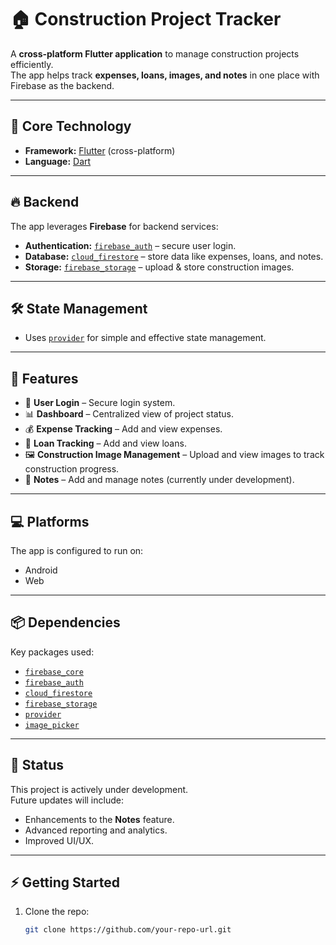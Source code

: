 # 🏠 Construction Project Tracker

A **cross-platform Flutter application** to manage construction projects efficiently.  
The app helps track **expenses, loans, images, and notes** in one place with Firebase as the backend.

---

## 🚀 Core Technology
- **Framework:** [Flutter](https://flutter.dev/) (cross-platform)  
- **Language:** [Dart](https://dart.dev/)  

---

## 🔥 Backend
The app leverages **Firebase** for backend services:
- **Authentication:** [`firebase_auth`](https://pub.dev/packages/firebase_auth) – secure user login.
- **Database:** [`cloud_firestore`](https://pub.dev/packages/cloud_firestore) – store data like expenses, loans, and notes.
- **Storage:** [`firebase_storage`](https://pub.dev/packages/firebase_storage) – upload & store construction images.

---

## 🛠 State Management
- Uses [`provider`](https://pub.dev/packages/provider) for simple and effective state management.

---

## 📱 Features
- 🔑 **User Login** – Secure login system.
- 📊 **Dashboard** – Centralized view of project status.
- 💰 **Expense Tracking** – Add and view expenses.
- 💸 **Loan Tracking** – Add and view loans.
- 🖼 **Construction Image Management** – Upload and view images to track construction progress.
- 📝 **Notes** – Add and manage notes (currently under development).

---

## 💻 Platforms
The app is configured to run on:
- Android
- Web

---

## 📦 Dependencies
Key packages used:
- [`firebase_core`](https://pub.dev/packages/firebase_core)
- [`firebase_auth`](https://pub.dev/packages/firebase_auth)
- [`cloud_firestore`](https://pub.dev/packages/cloud_firestore)
- [`firebase_storage`](https://pub.dev/packages/firebase_storage)
- [`provider`](https://pub.dev/packages/provider)
- [`image_picker`](https://pub.dev/packages/image_picker)

---

## 🚧 Status
This project is actively under development.  
Future updates will include:
- Enhancements to the **Notes** feature.
- Advanced reporting and analytics.
- Improved UI/UX.

---

## ⚡ Getting Started
1. Clone the repo:
   ```bash
   git clone https://github.com/your-repo-url.git
